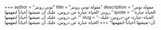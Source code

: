 +++
author = "توني روبنز"
title = "مقولة توني روبنز"
description = "مقولة توني روبنز: الحياة عبارة عن دروس، عليك أن تعيشها أحياناً لتفهمها."
quote = '''الحياة عبارة عن دروس، عليك أن تعيشها أحياناً لتفهمها.''' 
slug = "الحياة-عبارة-عن-دروس-عليك-أن-تعيشها-أحياناً-لتفهمها"
+++
الحياة عبارة عن دروس، عليك أن تعيشها أحياناً لتفهمها.
